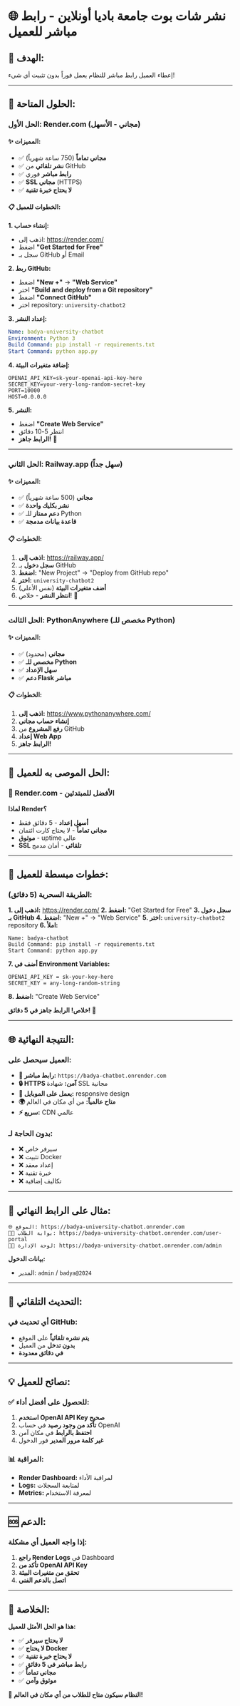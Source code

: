 # 🌐 نشر شات بوت جامعة باديا أونلاين - رابط مباشر للعميل

## 🎯 **الهدف:**
إعطاء العميل رابط مباشر للنظام يعمل فوراً بدون تثبيت أي شيء!

---

## 🚀 **الحلول المتاحة:**

### **الحل الأول: Render.com (مجاني - الأسهل)**

#### **✨ المميزات:**
- ✅ **مجاني تماماً** (750 ساعة شهرياً)
- ✅ **نشر تلقائي** من GitHub
- ✅ **رابط مباشر** فوري
- ✅ **SSL مجاني** (HTTPS)
- ✅ **لا يحتاج خبرة تقنية**

#### **📋 الخطوات للعميل:**

**1. إنشاء حساب:**
- اذهب إلى: https://render.com/
- اضغط **"Get Started for Free"**
- سجل بـ GitHub أو Email

**2. ربط GitHub:**
- اضغط **"New +"** → **"Web Service"**
- اختر **"Build and deploy from a Git repository"**
- اضغط **"Connect GitHub"**
- اختر repository: `university-chatbot2`

**3. إعداد النشر:**
```yaml
Name: badya-university-chatbot
Environment: Python 3
Build Command: pip install -r requirements.txt
Start Command: python app.py
```

**4. إضافة متغيرات البيئة:**
```env
OPENAI_API_KEY=sk-your-openai-api-key-here
SECRET_KEY=your-very-long-random-secret-key
PORT=10000
HOST=0.0.0.0
```

**5. النشر:**
- اضغط **"Create Web Service"**
- انتظر 5-10 دقائق
- **الرابط جاهز!** 🎉

---

### **الحل الثاني: Railway.app (سهل جداً)**

#### **✨ المميزات:**
- ✅ **مجاني** (500 ساعة شهرياً)
- ✅ **نشر بكليك واحدة**
- ✅ **دعم ممتاز** للـ Python
- ✅ **قاعدة بيانات مدمجة**

#### **📋 الخطوات:**
1. **اذهب إلى:** https://railway.app/
2. **سجل دخول** بـ GitHub
3. **اضغط:** "New Project" → "Deploy from GitHub repo"
4. **اختر:** `university-chatbot2`
5. **أضف متغيرات البيئة** (نفس الأعلى)
6. **انتظر النشر** - خلاص! 🚀

---

### **الحل الثالث: PythonAnywhere (مخصص للـ Python)**

#### **✨ المميزات:**
- ✅ **مجاني** (محدود)
- ✅ **مخصص للـ Python**
- ✅ **سهل الإعداد**
- ✅ **دعم Flask مباشر**

#### **📋 الخطوات:**
1. **اذهب إلى:** https://www.pythonanywhere.com/
2. **إنشاء حساب مجاني**
3. **رفع المشروع** من GitHub
4. **إعداد Web App**
5. **الرابط جاهز!**

---

## 🎯 **الحل الموصى به للعميل:**

### **🥇 Render.com - الأفضل للمبتدئين**

**لماذا Render؟**
- **أسهل إعداد** - 5 دقائق فقط
- **مجاني تماماً** - لا يحتاج كارت ائتمان
- **موثوق** - uptime عالي
- **SSL تلقائي** - أمان مدمج

---

## 📱 **خطوات مبسطة للعميل:**

### **الطريقة السحرية (5 دقائق):**

**1. اذهب إلى:** https://render.com/
**2. اضغط:** "Get Started for Free"
**3. سجل دخول بـ GitHub**
**4. اضغط:** "New +" → "Web Service"
**5. اختر:** `university-chatbot2` repository
**6. املأ:**
```
Name: badya-chatbot
Build Command: pip install -r requirements.txt
Start Command: python app.py
```
**7. أضف في Environment Variables:**
```
OPENAI_API_KEY = sk-your-key-here
SECRET_KEY = any-long-random-string
```
**8. اضغط:** "Create Web Service"

**خلاص! الرابط جاهز في 5 دقائق! 🎉**

---

## 🌐 **النتيجة النهائية:**

### **العميل سيحصل على:**
- **🔗 رابط مباشر:** `https://badya-chatbot.onrender.com`
- **🔒 HTTPS آمن:** شهادة SSL مجانية
- **📱 يعمل على الموبايل:** responsive design
- **🌍 متاح عالمياً:** من أي مكان في العالم
- **⚡ سريع:** CDN عالمي

### **بدون الحاجة لـ:**
- ❌ سيرفر خاص
- ❌ تثبيت Docker
- ❌ إعداد معقد
- ❌ خبرة تقنية
- ❌ تكاليف إضافية

---

## 🎉 **مثال على الرابط النهائي:**

```
🌐 الموقع: https://badya-university-chatbot.onrender.com
👨‍🎓 بوابة الطلاب: https://badya-university-chatbot.onrender.com/user-portal
👨‍💼 لوحة الإدارة: https://badya-university-chatbot.onrender.com/admin
```

**بيانات الدخول:**
- المدير: `admin` / `badya@2024`

---

## 🔄 **التحديث التلقائي:**

### **أي تحديث في GitHub:**
- **يتم نشره تلقائياً** على الموقع
- **بدون تدخل** من العميل
- **في دقائق معدودة**

---

## 💡 **نصائح للعميل:**

### **✅ للحصول على أفضل أداء:**
1. **استخدم OpenAI API Key صحيح**
2. **تأكد من وجود رصيد** في حساب OpenAI
3. **احتفظ بالرابط** في مكان آمن
4. **غير كلمة مرور المدير** فور الدخول

### **📊 المراقبة:**
- **Render Dashboard:** لمراقبة الأداء
- **Logs:** لمتابعة السجلات
- **Metrics:** لمعرفة الاستخدام

---

## 🆘 **الدعم:**

### **إذا واجه العميل أي مشكلة:**
1. **راجع Render Logs** في Dashboard
2. **تأكد من OpenAI API Key**
3. **تحقق من متغيرات البيئة**
4. **اتصل بالدعم الفني**

---

## 🎯 **الخلاصة:**

**هذا هو الحل الأمثل للعميل:**
- ✅ **لا يحتاج سيرفر**
- ✅ **لا يحتاج Docker**
- ✅ **لا يحتاج خبرة تقنية**
- ✅ **رابط مباشر في 5 دقائق**
- ✅ **مجاني تماماً**
- ✅ **موثوق وآمن**

**🚀 النظام سيكون متاح للطلاب من أي مكان في العالم!**

